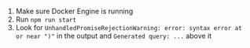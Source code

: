 1. Make sure Docker Engine is running
2. Run `npm run start`
3. Look for `UnhandledPromiseRejectionWarning: error: syntax error at or near ")"` in the output and `Generated query: ...` above it